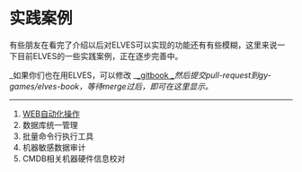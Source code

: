 # 实践案例

有些朋友在看完了介绍以后对ELVES可以实现的功能还有有些模糊，这里来说一下目前ELVES的一些实践案例，正在逐步完善中。

_如果你们也在用ELVES，可以修改 _[_gitbook _](https://github.com/gy-games/elves-book)_然后提交pull-request到gy-games/elves-book，等待merge过后，即可在这里显示。_

---

1. [WEB自动化操作](//practice/tron.md)
2. 数据库统一管理
3. 批量命令行执行工具
4. 机器敏感数据审计
5. CMDB相关机器硬件信息校对



